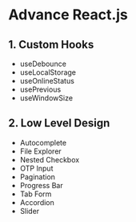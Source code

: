 # Advance React.js

## 1. Custom Hooks

- useDebounce
- useLocalStorage
- useOnlineStatus
- usePrevious
- useWindowSize

## 2. Low Level Design

- Autocomplete
- File Explorer
- Nested Checkbox
- OTP Input
- Pagination
- Progress Bar
- Tab Form
- Accordion
- Slider